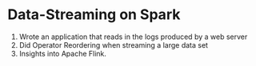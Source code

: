 # Data-Streaming on Spark
1. Wrote an application that reads in the logs produced by a web server
2. Did Operator Reordering when streaming a large data set
3. Insights into Apache Flink.

